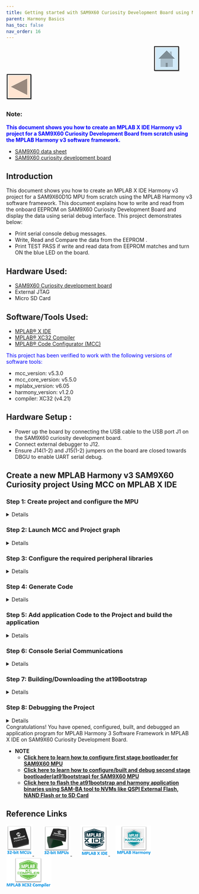 ```yaml
---
title: Getting started with SAM9X60 Curiosity Development Board using MPLAB Harmony 3
parent: Harmony Basics
has_toc: false
nav_order: 16
---
```


&nbsp;&nbsp;&nbsp;&nbsp;&nbsp;&nbsp;&nbsp;&nbsp;&nbsp;&nbsp;&nbsp;&nbsp;&nbsp;&nbsp;&nbsp;&nbsp;&nbsp;&nbsp;&nbsp;&nbsp;&nbsp;&nbsp;&nbsp;&nbsp;&nbsp;&nbsp;&nbsp;&nbsp; &nbsp;&nbsp;&nbsp;&nbsp;&nbsp;&nbsp;&nbsp;&nbsp;&nbsp;&nbsp;&nbsp;&nbsp;&nbsp;&nbsp;&nbsp;&nbsp;&nbsp;&nbsp;&nbsp;&nbsp;&nbsp;&nbsp;&nbsp;&nbsp;&nbsp;&nbsp;&nbsp;&nbsp;&nbsp;&nbsp;&nbsp;&nbsp;&nbsp;&nbsp;&nbsp;&nbsp;&nbsp;&nbsp;&nbsp;&nbsp;&nbsp;&nbsp;&nbsp;&nbsp;&nbsp;&nbsp;&nbsp;&nbsp;&nbsp;&nbsp;&nbsp;&nbsp;&nbsp;&nbsp;&nbsp;&nbsp;&nbsp;&nbsp;&nbsp;&nbsp;&nbsp;&nbsp;&nbsp;&nbsp;&nbsp;&nbsp;&nbsp;&nbsp;&nbsp;&nbsp;&nbsp;&nbsp;[<img src="../../r_images/quick_home.png" title="Home">](../../../readme.md) [<img src="../../r_images/quick_back.png"  title="Back">](../readme.md)


### Note:
<span style="color:blue"> **This document shows you how to create an MPLAB X IDE Harmony v3 project for a SAM9X60 Curiosity Development Board from scratch using the MPLAB Harmony v3 software framework.**</span>
- [SAM9X60 data sheet](https://www.microchip.com/en-us/product/SAM9X60)
- [SAM9X60 curiosity development board ](https://www.microchip.com/en-us/development-tool/EV40E67A)


## Introduction
This document shows you how to create an MPLAB X IDE Harmony v3 project for a SAM9X60D1G MPU from scratch using the MPLAB Harmony v3 software framework.
This document explains how to write and read from the onboard EEPROM on SAM9X60 Curiosity Development Board and display the data using serial debug interface.
This project demonstrates below: 
  * Print serial console debug messages.
  * Write, Read and Compare the data from the EEPROM .
  * Print TEST PASS if write and read data from EEPROM matches and turn ON the blue LED on the board.

## Hardware Used:

- [SAM9X60 Curiosity development board](https://www.microchip.com/en-us/development-tool/EV40E67A)
- External JTAG
- Micro SD Card

## Software/Tools Used:
- [MPLAB® X IDE](https://microchipdeveloper.com/mplabx:installation)
- [MPLAB® XC32 Compiler](https://microchipdeveloper.com/install:xc32)
- [MPLAB® Code Configurator (MCC)](https://microchipdeveloper.com/install:mcc)

<span style="color:blue"> This project has been verified to work with the following versions of software tools:</span>
  * mcc_version: v5.3.0
  * mcc_core_version: v5.5.0
  * mplabx_version: v6.05
  * harmony_version: v1.2.0
  * compiler: XC32 (v4.21) 

## Hardware Setup : <span id="Setup1"><span>
- Power up the board by connecting the USB cable to the USB port J1 on the SAM9X60 curiosity development board.
- Connect external debugger to J12.    <br>
- Ensure J14(1-2) and J15(1-2) jumpers on the board are closed towards DBGU to enable UART serial debug.

## Create a new MPLAB Harmony v3 SAM9X60 Curiosity project Using MCC on MPLAB X IDE
### Step 1: Create project and configure the MPU
<details>
  <summary> Details
</summary>   <br>

* <mark>1.1.</mark> Select **File --> New Project** from the main IDE menu.
* <mark>1.2.</mark> In the **Categories** pane of the **New Project** dialog, select **Microchip Embedded**. In the **Projects** pane, select **32-bit MCC Harmony Project**, then click **Next**.

 <img src = "images/2.png" align="middle">

  **Note:** If 32-bit MCC Harmony Project is not displayed, <a href="https://microchipdeveloper.com/harmony3:getting-started-training-module-using-mcc#Install_MCC_anchor" target="_blank">install MCC</a>.

* <mark>1.3.</mark> In the **Framework Path** edit box, browse to the folder where you downloaded the framework. 

  **Note:** For more information on the content manager, see the <a href="https://microchipdeveloper.com/harmony3:new-proj-with-mcc#download" target="_blank">Download MPLAB Harmony Framework</a> section.

 <img src = "images/project_creation_setup.png" align="middle">

* <mark>1.4.</mark> In the **Project Settings** window, apply the following settings:
  * **Location:** Indicates the path to the root folder of the new project. All project files will be placed inside this folder. The project location can be any valid path, for example: *Folder of your choice/dev/sam9x60_getting_started*.
  * **Folder:** Indicates the name of the *MPLABX .X* folder. Enter "sam9x60_cu" to create a *sam9x60_cu.X* folder.

    **Note:** This must be a valid directory name for your operating system.

  * **Name:** Enter the project’s logical name as "getting_started_sam9x60". This is the name that will be shown from within MPLAB X IDE.

    **Note:** The **Path** box is read-only. It will update as you make changes to the other entries.

  * Click **Next** to proceed to Configuration Settings.

 <img src = "images/project_naming_setup.png" align="middle">

  **Note:** Clicking on the **Show Visual Help** button will open a help window providing a detailed description of the various fields in the **Project Settings** window.

 <img src = "images/project_naming_setup_help.png" align="middle">

* <mark>1.5.</mark> Follow the steps below to set the project’s Configuration Settings:
  * **Name:** Enter the configuration name as “sam9x60_cu”.
  * **Device Family:** SAM.
  * **Target Device:** Select SAM9X60D1G as the target device.
  * After selecting the target device, click Finish to create and open MPLAB Harmony v3 Project.

    <img src = "images/1.png" align="middle">
This creates an empty project.

</details>
 
### Step 2: Launch MCC and Project graph

<details>
  <summary> Details
</summary>  <br>
  
* <mark>2.1.</mark> After the project is created, MCC will be automatically launched.
To launch MCC manually, from main menu --> click on “Tools” --> “Embedded” --> “MPLAB Code Configurator” or click simply MCC logo . It will launch Content manger Wizard.

   Then select MPLAB Harmony.

    <img src = "images/3.png" align="middle">

* <mark>2.2.</mark> In addition to the required packages (csp, dev_packs), download the optional packages bsp, core, gfx_apps_sam_9x60, csp_apps_sam_9x60,core_apps_sam_9x60 and then click Finish.
Content download will take some time, please wait till all the contents are downloaded.

    <img src = "images/4.png" align="middle">

* <mark>2.3.</mark> Save the MCC configuration inside your project directory.

    <img src = "images/5.png" align="middle">
	
* <mark>2.4.</mark> Now, the MCC plugin’s main window for the project will be displayed.
    <img src = "images/5a.png" align="middle">
 
 *	Resource Manager has two sections one is Project Resources and another one is Device Resources.
    *	Project Resources area displays all the peripherals currently configured for the project. For example (CMSIS and Device Family Packs (DFP)).
    *	Device Resources area displays available peripherals for the device. Click on the peripheral you want to add to your project. The peripheral moves to the MCC Project Resources area and is ready to be figured to your project's requirements.

* <mark>2.5.</mark> To autosave the MCC configuration, go to Tools --> Option --> Plugins --> Editor
Behavior --> Autosave MCC Configuration File.
    <img src = "images/6.png" align="middle">
</details>


### Step 3: Configure the required peripheral libraries
<details>
  <summary> Details
</summary>   <br>

* <mark>3.1.</mark> Observe the Project Graph pane in the top center of the window. The Device Family Pack (DFP) and System libraries have been automatically added to the project.

* <mark>3.2.</mark> Before proceeding to the next step refer SAM9X60 Curiosity user guide, SAM9X60 data sheet and find the pin details for the peripherals/modules used in this project.
   * Refer section <mark>3.3.3</mark> of the user guide and find that PA0 and PA1 are used to read/write data from/to EEPROM via I2C compatible 2-wire serial interface.
   <img src = "images/10.png" align="middle">
      * Refer SAM9X60 data sheet and find that PA0 and PA1 are flexcom0 , 2-wire serial interface peripherals.
	   <img src = "images/11.png" align="middle">
   * Refer section <mark>3.5.1</mark> of the user guide and find that PA9 and PA10 are used to transmit and receive data for serial debug com port.
   <img src = "images/33.png" align="middle">
   * Refer section <mark>3.5.4</mark> of the user guide and find that PD21 is used to connect Blue LED.
    <img src = "images/34.png" align="middle">

* <mark>3.3.</mark> Now, add SAM9X60 Curiosity BSP to the project graph by clicking "+" symbol from Device Resource --> Libraries --> Board Support Packages(BSPs) --> SAM9X60 curiosity BSP.
       This will configure LEDs and SWITCH (user push button).

    <img src = "images/7.png" align="middle">

* <mark>3.4.</mark> Add Flexcom0 to the project graph by clicking "+" symbol from Device Resource --> Peripherals ---> Flexcom --> Flexcom0.
         <img src = "images/8.png" align="middle">

* <mark>3.5.</mark> Add serial debug peripheral to the project graph by clicking "+" symbol from Device Resource --> Peripherals --> DBGU.
       This will add the serial debug com port to the project graph.
	   <img src = "images/12.png" align="middle">

* <mark>3.6.</mark> Open the configuration option of debug peripheral, added by clicking on the DBGU peripheral in the project graph.
  * Ensure the com port settings of serial debug as follows:
	    <img src = "images/14.png" align="middle"> <br>

  * Ensure flexcom configurations are proper as shown below , by clicking flexcom.
  	    <img src = "images/26.png" align="middle"> <br>

  * Similarly check clock configurations for flexcom and debug unit are enabled by clicking system .
  	    <img src = "images/27.png" align="middle"> <br>
		
* <mark>3.7.</mark> From the Project Graph tab, select Plugins --> Pin Configuration to launch the Pin Configuration windows. 
       <img src = "images/13.png" align="middle">

* <mark>3.8.</mark> The Pin Configuration window provides three different views:
    1.	Pin Settings (which can be ordered by Pins or Ports)
    2.	Pin Table
    3.	Pin Diagram
	

* <mark>3.9.</mark> In the Pin Settings view, select Ports from the Order drop-down menu. The view will be ordered by Port name (labeled as Pin ID). <br>
	   Ensure the pins mentioned in the above section 3.2. is configured as follows.

	          <img src = "images/15.png" align="middle">
* <mark>3.10.</mark> Save your configuration by clicking on the Save icon or selecting File --> Save Configuration from the menu bar.
This completes the configuration of the required peripheral libraries.

</details>

### Step 4: Generate Code
<details>
  <summary> Details
</summary>   <br>
* <mark>4.1.</mark> Now, generate the code by using MCC. From the left side tab, Resource Management (MCC), go to Project Resources and click on the Generate button. <br>
	          <img src = "images/16.png" align="middle">

* <mark>4.2.</mark> As the code is generated, MCC displays the progress.
	          <img src = "images/17.png" align="middle">
			  
* <mark>4.3.</mark> Examine the generated code files.
	          <img src = "images/18.png" align="middle">
MCC will include all the MPLAB Harmony v3 library files and generate the code based on the MCC selections. The generated code will add files and folders to your Harmony project.
Among the generated code, notice the library files generated for BSP and peripheral libraries Debug, Flexcom. MCC also generates a template main file main.c.
</details>

### Step 5: Add application Code to the Project and build the application
<details>
  <summary> Details
</summary>   <br>
  
* <mark>5.1.</mark> Up to this point in the project creation process, MPLAB Code Configurator(MCC) generated code to initialize the device (SAM9X60D1G) and initialize the peripherals. 
  All that is left is for the user to write the application code in main.c file.
  Documentation for each of the peripheral libraries or diver libraries can be accessed as follows:
  1.	Peripheral libraries APIs can be accessed as a HTML file (*.html) from the Harmony 3 Framework path. (framework_path/csp/docs/index.html)
  2.    BSP libraries APIs can be found in bsp.h
  3.    Driver libraries APIs can be accessed as a HTML file (*.html) from the Harmony 3 Framework path. (framework_path/core/docs/index.html)

* <mark>5.2.</mark> User can see DBGU_Initialize(), BSP_Initialize(), FLEXCOM0_TWI_Initialize() getting called in SYS_Initialze() function called from main.c.

* <mark>5.3.</mark> This project demonstrates below: 
  * Print serial console debug messages.
  * Write, Read and Compare the data from the EEPROM .
  * Print TEST PASS if write and read data from EEPROM matches and turn ON the blue LED on the board.

* <mark>5.4.</mark> API used are as follows:
  * bool DBGU_Write( void* buffer, const size_t size );
  * bool DBGU_WriteIsBusy( void );
  * bool FLEXCOMx_TWI_Write(uint16_t address, uint8_t *pdata, size_t length);
  * bool FLEXCOMx_TWI_WriteRead(uint16_t address, uint8_t *wdata, size_t wlength, uint8_t *rdata, size_t rlength);
  * bool FLEXCOMx_TWI_IsBusy(void);
  * LED_BLUE_On();

**Note:** Refer section 5.1. to get the detailed API informations.
	
* <mark>5.5.</mark> Sample code to do the functionality mentioned in 5.3. is given below.
  * Global definition snippet:
  <img src = "images/28.png" align="middle">
  
  * Initialization snippet:
  <img src = "images/29.png" align="middle">

  * Main code snippet:
  <img src = "images/30.png" align="middle">

*  <mark>5.6.</mark> [**Sample code to access EEPROM is available here.**](https://github.com/Microchip-MPLAB-Harmony/csp_apps_sam_9x60/blob/master/apps/flexcom/flexcom_twi_eeprom/firmware/src/main.c)

       Note: Modify the code as per the requirement.

* <mark>5.7.</mark> Click on the Clean and Build Project icon from the tools bar or select Project --> Clean and Build Project from the menu bar. Observe that the build was completed successfully from the Output pane.
<img src = "images/31.png" align="middle">
</details>
 
### Step 6: Console Serial Communications
<details>
  <summary> Details
</summary>   <br>

Console Serial communications between the Host PC and the SAM9X60 Curiosity Development Board take place through UART debug port J11. 
A terminal emulation program running on the Host PC communicates with the SAM9X60 Curiosity DBGU UART port.
Ensure the terminal emulation program(Eg: PUTTY) is configured to the COM port and settings are:

  *	Speed: 115200
  * Data: 8
  * Parity: None
  * Stop Bits: 1

<img src = "images/19.png" align="middle">

</details>

### Step 7: Building/Downloading the at19Bootstrap
<details>
  <summary> Details
</summary>   <br>
The boot process of SAM9X60 begins with the MPU’s power-ON reset and progresses in stages reading binary files from external Non-Volatile Memory (NVM) and loading them into volatile memory (internal Static RAM (SRAM) and external Dynamic RAM (DRAM)).

* <mark>7.1.</mark> User can build the at91bootstrap file required to debug the application on MPLAB X IDE by following the [steps mentioned here](../sam9x60_configure_second_stage_bootloader/readme.md)

                                          or

* <mark>7.2.</mark> User can get the pre-built at91bootstrap libraries by downloading the [project from here](https://www.microchip.com/en-us/development-tool/EV40E67A#Software) as shown below.
	          <img src = "images/20.png" align="middle">
 
 Unzip the downloaded project, at91bootstrap.elf can be found in the project folder(sam9x60_cu_graphics_getting_started/firmware/sam9x60_cu.X)

</details>

### Step 8: Debugging the Project
<details>
  <summary> Details
</summary>   <br>
Ensure external JTAG debugger is connected to J12.

* <mark>8.1.</mark>  Now, check debugger settings are proper . To do that right click on project --> project properties --> In the Categories pane (on left), select Conf: --> J-Link --> choose the connected external JTAG.

  Ensure, the device chosen is SAM9X60D1G. Choose the latest compiler version and latest Device Family Pack(DFP) as shown below.
 <img src = "images/21.png" align="middle">

* <mark>8.2.</mark> Click Apply.

* <mark>8.3.</mark>  Now, load at91bootstrap. From Project properties --> Config --> Bootstrap --> load bootstrap File(Use boot file from section 7) --> Apply --> Ok.
 <img src = "images/22.png" align="middle">
 
* <mark>8.4.</mark> By default, MPLAB X only produces ELF and Hex format output files.
    To generate binary files for SAM-BA programming, a post build step needs to be added to the project properties.
	To do this project properties --> Building --> Click the check box "Execute this line after build" --> Enter the below command.

	***${MP_CC_DIR}/xc32-objcopy -O binary ${DISTDIR}/${PROJECTNAME}.${IMAGE_TYPE}.elf ${DISTDIR}/harmony.bin***
	 
	 <img src = "images/24.png" align="middle">
Click Apply and ok.
	
* <mark>8.5.</mark>  Observe debug reset and startup options. 

  * To do this, In MPLAB X IDE, click on Tools --> Options. An Options window opens.
  * Click on the Embedded icon at the top and the Generic Settings tab.
  * Observe the settings for:
    * Debug Reset – Main
    * Debug startup – Halt at Main

In the next step, when you debug the project, MPLAB X IDE will compile the project and download it to the target. With the debug settings listed above, the IDE will reset and halt at the beginning of main.c.
    <img src = "images/23.png" align="middle">
	
* <mark>8.6.</mark> Click on the Debug Main Project by left clicking the Debug icon on the toolbar.
  The project will build with debugging parameters and load the application binary to the SAM9X60 Curiosity Development Board(otherwise known as the target).

  Once the build is complete and the application binary is loaded into the target, the toolbar expands to show additional debugging icons.
    <img src = "images/32.png" align="middle">

* <mark>8.7.</mark> Click on the Continue button. The application binary runs within the target.
User can observe the following output in the serial console terminal emulation application as shown below.

<img src = "images/25.png" align="middle">

</details>
Congratulations! You have opened, configured, built, and debugged an application program for MPLAB Harmony 3 Software Framework in MPLAB X IDE on SAM9X60 Curiosity Development Board.


* **NOTE**
  * **[Click here to learn how to configure first stage bootloader for SAM9X60 MPU](../sam9x60_configure_first_stage_bootloader/readme.md)**
  * **[Click here to learn how to configure/built and debug second stage bootloader(at91bootstrap) for SAM9X60 MPU](../sam9x60_configure_second_stage_bootloader/readme.md)**
  * **[Click here to flash the at91bootstrap and harmony application binaries using SAM-BA tool to NVMs like QSPI External Flash, NAND Flash or to SD Card](../sam9x60_getting_started_application_using_mcc/readme.md)**
  
## Reference Links
[<a href="https://www.microchip.com/design-centers/32-bit" target="_blank"> <img src="../../r_images/32_bit_mcus.png"> </a>]()  &nbsp; &nbsp; &nbsp; [<a href="https://www.microchip.com/design-centers/32-bit-mpus" target="_blank"> <img src="../../r_images/32_bit_mpus.png"> </a>]()  &nbsp; &nbsp; &nbsp; [<a href="https://www.microchip.com/mplab/mplab-x-ide" target="_blank"> <img src="../../r_images/mplab_x_ide.png"> </a>]()  &nbsp; &nbsp; [<a href="https://www.microchip.com/mplab/mplab-harmony" target="_blank"> <img src="../../r_images/mplab_harmony.png"> </a>]() [<a href="https://www.microchip.com/mplab/compilers" target="_blank"> <img src="../../r_images/mplab_compiler.png"> </a>]()  
